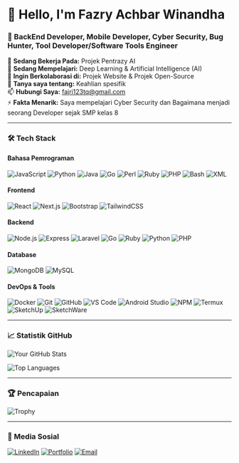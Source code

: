 # 👋 Hello, I'm Fazry Achbar Winandha  
### 🚀 BackEnd Developer, Mobile Developer, Cyber Security, Bug Hunter, Tool Developer/Software Tools Engineer 

🔭 **Sedang Bekerja Pada:** Projek Pentrazy AI   
🌱 **Sedang Mempelajari:** Deep Learning & Artificial Intelligence (AI)  
👯 **Ingin Berkolaborasi di:** Projek Website & Projek Open-Source  
💬 **Tanya saya tentang:** Keahlian spesifik  
📫 **Hubungi Saya:** fajri123tq@gmail.com  
⚡ **Fakta Menarik:** Saya mempelajari Cyber Security dan Bagaimana menjadi seorang Developer sejak SMP kelas 8  

---

### 🛠️ Tech Stack  
#### **Bahasa Pemrograman**  
![JavaScript](https://img.shields.io/badge/-JavaScript-F7DF1E?style=flat&logo=javascript&logoColor=black)
![Python](https://img.shields.io/badge/-Python-3776AB?style=flat&logo=python&logoColor=white)
![Java](https://img.shields.io/badge/-Java-007396?style=flat&logo=java&logoColor=white)
![Go](https://img.shields.io/badge/-Golang-00ADD8?style=flat&logo=go&logoColor=white)
![Perl](https://img.shields.io/badge/-Perl-39457E?style=flat&logo=perl&logoColor=white)
![Ruby](https://img.shields.io/badge/-Ruby-CC342D?style=flat&logo=ruby&logoColor=white)
![PHP](https://img.shields.io/badge/-PHP-777BB4?style=flat&logo=php&logoColor=white)
![Bash](https://img.shields.io/badge/-Bash-4EAA25?style=flat&logo=gnu-bash&logoColor=white)
![XML](https://img.shields.io/badge/-XML-005C9C?style=flat&logo=xml&logoColor=white)  

#### **Frontend**  
![React](https://img.shields.io/badge/-React-61DAFB?style=flat&logo=react&logoColor=black)
![Next.js](https://img.shields.io/badge/-Next.js-000000?style=flat&logo=next.js&logoColor=white)
![Bootstrap](https://img.shields.io/badge/-Bootstrap-7952B3?style=flat&logo=bootstrap&logoColor=white)
![TailwindCSS](https://img.shields.io/badge/-TailwindCSS-06B6D4?style=flat&logo=tailwind-css&logoColor=white)  

#### **Backend**  
![Node.js](https://img.shields.io/badge/-Node.js-339933?style=flat&logo=node.js&logoColor=white)
![Express](https://img.shields.io/badge/-Express-000000?style=flat&logo=express&logoColor=white)
![Laravel](https://img.shields.io/badge/-Laravel-FF2D20?style=flat&logo=laravel&logoColor=white)
![Go](https://img.shields.io/badge/-Golang_Backend-00ADD8?style=flat&logo=go&logoColor=white)
![Ruby](https://img.shields.io/badge/-Ruby_on_Rails-CC0000?style=flat&logo=ruby-on-rails&logoColor=white)
![Python](https://img.shields.io/badge/-Python_Backend-3776AB?style=flat&logo=python&logoColor=white)
![PHP](https://img.shields.io/badge/-PHP_Backend-777BB4?style=flat&logo=php&logoColor=white)  

#### **Database**  
![MongoDB](https://img.shields.io/badge/-MongoDB-47A248?style=flat&logo=mongodb&logoColor=white)
![MySQL](https://img.shields.io/badge/-MySQL-4479A1?style=flat&logo=mysql&logoColor=white)  

#### **DevOps & Tools**  
![Docker](https://img.shields.io/badge/-Docker-2496ED?style=flat&logo=docker&logoColor=white)
![Git](https://img.shields.io/badge/-Git-F05032?style=flat&logo=git&logoColor=white)
![GitHub](https://img.shields.io/badge/-GitHub-181717?style=flat&logo=github&logoColor=white)
![VS Code](https://img.shields.io/badge/-VS_Code-007ACC?style=flat&logo=visual-studio-code&logoColor=white)
![Android Studio](https://img.shields.io/badge/-Android_Studio-3DDC84?style=flat&logo=android-studio&logoColor=white)
![NPM](https://img.shields.io/badge/-NPM-CB3837?style=flat&logo=npm&logoColor=white)
![Termux](https://img.shields.io/badge/-Termux-000000?style=flat&logo=termux&logoColor=white)
![SketchUp](https://img.shields.io/badge/-SketchUp-005F9E?style=flat&logo=sketchup&logoColor=white)
![SketchWare](https://img.shields.io/badge/-SketchWare-FF6B6B?style=flat&logo=android&logoColor=white)  

---

### 📈 Statistik GitHub  
![Your GitHub Stats](https://github-readme-stats.vercel.app/api?username=Itingsss&show_icons=true&theme=radical&hide_border=true)  

![Top Languages](https://github-readme-stats.vercel.app/api/top-langs/?username=Itingsss&layout=compact&theme=radical&hide_border=true)  

---

### 🏆 Pencapaian  
![Trophy](https://github-profile-trophy.vercel.app/?username=Itingsss&theme=onedark&no-frame=true&row=2&column=4)  

---

### 🔗 Media Sosial  
[![LinkedIn](https://img.shields.io/badge/-LinkedIn-0A66C2?style=for-the-badge&logo=linkedin&logoColor=white)](https://www.linkedin.com/in/fazry-achbar-winandha-6690a2369?utm_source=share&utm_campaign=share_via&utm_content=profile&utm_medium=android_app)
[![Portfolio](https://img.shields.io/badge/-Portfolio-FF7139?style=for-the-badge&logo=firefox&logoColor=white)](https://jriajahh.netlify.app)
[![Email](https://img.shields.io/badge/-Email-EA4335?style=for-the-badge&logo=gmail&logoColor=white)](mailto:fajri123tq@gmail.com)
